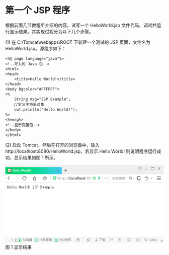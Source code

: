 # 第一个 JSP 程序

根据前面几节教程所介绍的内容，试写一个 HelloWorld.jsp 文件代码，调试并运行显示结果。其实现过程分为以下几个步骤。

(1) 在 C:\Tomcat\webapps\ROOT 下新建一个测试的 JSP 页面，文件名为 HelloWorld.jsp。源程序如下：

```
<%@ page language="java"%>
<!--导入的 Java 包-->
<html>
<head>
    <title>Hello World!</title>
</head>
<body bgcolor="#FFFFFF">
<%
    String msg="JSP Example";
　  //定义字符串对象
    out.println("Hello World!");
%>
<%=msg%>
<!--显示变量值-->
</body>
</html>
```

(2) 启动 Tomcat，然后在打开的浏览器中，输入 http://localhost:8080/HelloWorld.jsp，若显示 Hello World! 则说明程序运行成功，显示结果如图 1 所示。

![显示结果](img/04b18a904c2858affd4352dda419415c.jpg)
图 1 显示结果